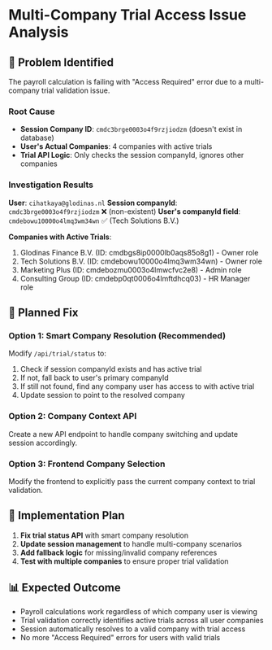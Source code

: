 # Multi-Company Trial Access Issue Analysis

## 🚨 Problem Identified

The payroll calculation is failing with "Access Required" error due to a multi-company trial validation issue.

### Root Cause
- **Session Company ID**: `cmdc3brge0003o4f9rzjiodzm` (doesn't exist in database)
- **User's Actual Companies**: 4 companies with active trials
- **Trial API Logic**: Only checks the session companyId, ignores other companies

### Investigation Results

**User**: `cihatkaya@glodinas.nl`
**Session companyId**: `cmdc3brge0003o4f9rzjiodzm` ❌ (non-existent)
**User's companyId field**: `cmdebowu10000o4lmq3wm34wn` ✅ (Tech Solutions B.V.)

**Companies with Active Trials**:
1. Glodinas Finance B.V. (ID: cmdbgs8ip0000lb0aqs85o8g1) - Owner role
2. Tech Solutions B.V. (ID: cmdebowu10000o4lmq3wm34wn) - Owner role  
3. Marketing Plus (ID: cmdebozmu0003o4lmwcfvc2e8) - Admin role
4. Consulting Group (ID: cmdebp0qt0006o4lmftdhcq03) - HR Manager role

## 🔧 Planned Fix

### Option 1: Smart Company Resolution (Recommended)
Modify `/api/trial/status` to:
1. Check if session companyId exists and has active trial
2. If not, fall back to user's primary companyId
3. If still not found, find any company user has access to with active trial
4. Update session to point to the resolved company

### Option 2: Company Context API
Create a new API endpoint to handle company switching and update session accordingly.

### Option 3: Frontend Company Selection
Modify the frontend to explicitly pass the current company context to trial validation.

## 🎯 Implementation Plan

1. **Fix trial status API** with smart company resolution
2. **Update session management** to handle multi-company scenarios
3. **Add fallback logic** for missing/invalid company references
4. **Test with multiple companies** to ensure proper trial validation

## 📊 Expected Outcome

- Payroll calculations work regardless of which company user is viewing
- Trial validation correctly identifies active trials across all user companies
- Session automatically resolves to a valid company with trial access
- No more "Access Required" errors for users with valid trials

